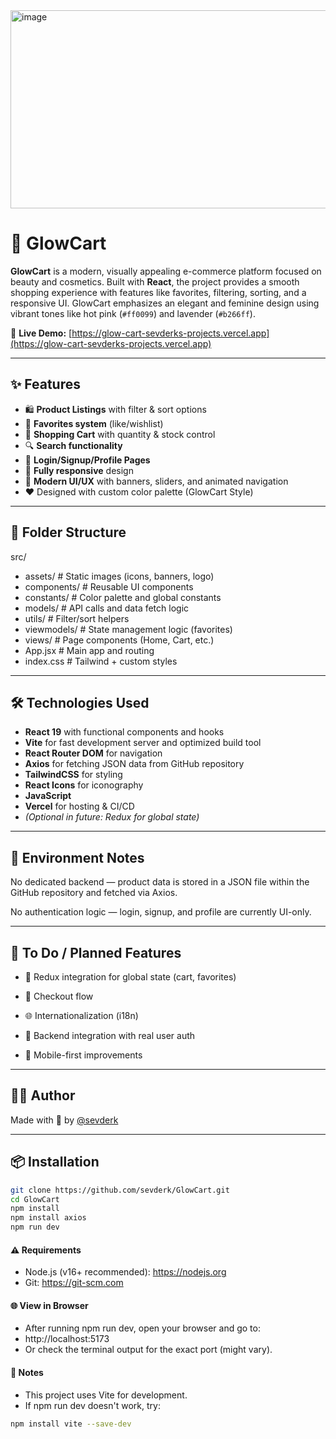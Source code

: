 <img width="1510" height="317" alt="image" src="https://github.com/user-attachments/assets/71b980cc-536a-4480-8b57-cac61811024c" />

# 🌟 GlowCart

**GlowCart** is a modern, visually appealing e-commerce platform focused on beauty and cosmetics. Built with **React**, the project provides a smooth shopping experience with features like favorites, filtering, sorting, and a responsive UI. GlowCart emphasizes an elegant and feminine design using vibrant tones like hot pink (`#ff0099`) and lavender (`#b266ff`).

🔗 **Live Demo:** [https://glow-cart-sevderks-projects.vercel.app](https://glow-cart-sevderks-projects.vercel.app)

---

## ✨ Features

- 🛍️ **Product Listings** with filter & sort options
- 💖 **Favorites system** (like/wishlist)
- 🛒 **Shopping Cart** with quantity & stock control
- 🔍 **Search functionality**
- 👤 **Login/Signup/Profile Pages**
- 📱 **Fully responsive** design
- 🎨 **Modern UI/UX** with banners, sliders, and animated navigation
- ❤️ Designed with custom color palette (GlowCart Style)

---

## 📁 Folder Structure

src/
- assets/ # Static images (icons, banners, logo)
- components/ # Reusable UI components
- constants/ # Color palette and global constants
- models/ # API calls and data fetch logic
- utils/ # Filter/sort helpers
- viewmodels/ # State management logic (favorites)
- views/ # Page components (Home, Cart, etc.)
- App.jsx # Main app and routing
- index.css # Tailwind + custom styles


---

## 🛠️ Technologies Used

- **React 19** with functional components and hooks
- **Vite** for fast development server and optimized build tool
- **React Router DOM** for navigation
- **Axios** for fetching JSON data from GitHub repository
- **TailwindCSS** for styling
- **React Icons** for iconography
- **JavaScript**
- **Vercel** for hosting & CI/CD 
- *(Optional in future: Redux for global state)*

---

## 🔑 Environment Notes
No dedicated backend — product data is stored in a JSON file within the GitHub repository and fetched via Axios.

No authentication logic — login, signup, and profile are currently UI-only.

---

## 📌 To Do / Planned Features
- 🧠 Redux integration for global state (cart, favorites)

- 🛒 Checkout flow

- 🌐 Internationalization (i18n)

- 🔐 Backend integration with real user auth

- 📱 Mobile-first improvements

---

## 🙋‍♀️ Author
Made with 💖 by [@sevderk](https://github.com/sevderk)

---

## 📦 Installation

```bash
git clone https://github.com/sevderk/GlowCart.git
cd GlowCart
npm install
npm install axios
npm run dev
```

#### ⚠️ Requirements
- Node.js (v16+ recommended): https://nodejs.org
- Git: https://git-scm.com

#### 🌐 View in Browser
- After running npm run dev, open your browser and go to:
- http://localhost:5173
- Or check the terminal output for the exact port (might vary).

#### 📝 Notes
- This project uses Vite for development.
- If npm run dev doesn't work, try:

```bash 
npm install vite --save-dev
```
